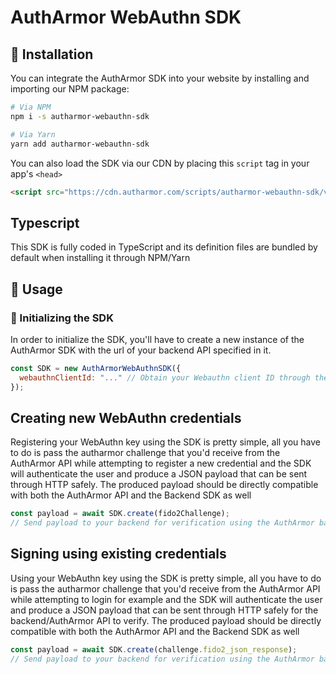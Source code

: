 # AuthArmor WebAuthn SDK

## 🏁 Installation

You can integrate the AuthArmor SDK into your website by installing and importing our NPM package:

```bash
# Via NPM
npm i -s autharmor-webauthn-sdk

# Via Yarn
yarn add autharmor-webauthn-sdk
```

You can also load the SDK via our CDN by placing this `script` tag in your app's `<head>`

```html
<script src="https://cdn.autharmor.com/scripts/autharmor-webauthn-sdk/v2.0.0/autharmor-webauthn-sdk_v2.0.0.js"></script>
```

## Typescript

This SDK is fully coded in TypeScript and its definition files are bundled by default when installing it through NPM/Yarn

## 🧭 Usage

### 🚀 Initializing the SDK

In order to initialize the SDK, you'll have to create a new instance of the AuthArmor SDK with the url of your backend API specified in it.

```javascript
const SDK = new AuthArmorWebAuthnSDK({
  webauthnClientId: "..." // Obtain your Webauthn client ID through the AuthArmor dashboard
});
```

## Creating new WebAuthn credentials

Registering your WebAuthn key using the SDK is pretty simple, all you have to do is pass the autharmor challenge that you'd receive from the AuthArmor API while attempting to register a new credential and the SDK will authenticate the user and produce a JSON payload that can be sent through HTTP safely. The produced payload should be directly compatible with both the AuthArmor API and the Backend SDK as well

```js
const payload = await SDK.create(fido2Challenge);
// Send payload to your backend for verification using the AuthArmor backend SDK!
```

## Signing using existing credentials

Using your WebAuthn key using the SDK is pretty simple, all you have to do is pass the autharmor challenge that you'd receive from the AuthArmor API while attempting to login for example and the SDK will authenticate the user and produce a JSON payload that can be sent through HTTP safely for the backend/AuthArmor API to verify. The produced payload should be directly compatible with both the AuthArmor API and the Backend SDK as well

```js
const payload = await SDK.create(challenge.fido2_json_response);
// Send payload to your backend for verification using the AuthArmor backend SDK!
```
